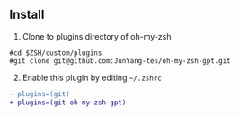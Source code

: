 ## Install

1. Clone to plugins directory of oh-my-zsh
```
#cd $ZSH/custom/plugins 
#git clone git@github.com:JunYang-tes/oh-my-zsh-gpt.git
```

2. Enable this plugin by editing `~/.zshrc`
```diff
- plugins=(git)
+ plugins=(git oh-my-zsh-gpt)
```
